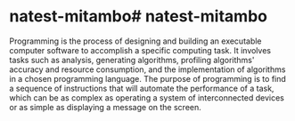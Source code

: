 # natest-mitambo# natest-mitambo

Programming is the process of designing and building an executable computer software to accomplish a specific computing task.
It involves tasks such as analysis, generating algorithms, profiling algorithms' accuracy and resource consumption, and the implementation of algorithms in a chosen programming language. The purpose of programming is to find a sequence of instructions that will automate the performance of a task, which can be as complex as operating a system of interconnected devices or as simple as displaying a message on the screen.
